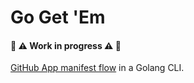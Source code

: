 # Go Get 'Em

#### :construction: :warning: Work in progress :warning: :construction:

[GitHub App manifest flow](https://developer.github.com/apps/building-github-apps/creating-github-apps-from-a-manifest/) in a Golang CLI.
